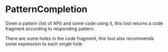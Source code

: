 # PatternCompletion

Given a pattern (list of API) and some code using it, this tool returns a code fragment according to responding pattern.

There are some holes in the code fragment, this tool also recommends some expression to each single hole.
